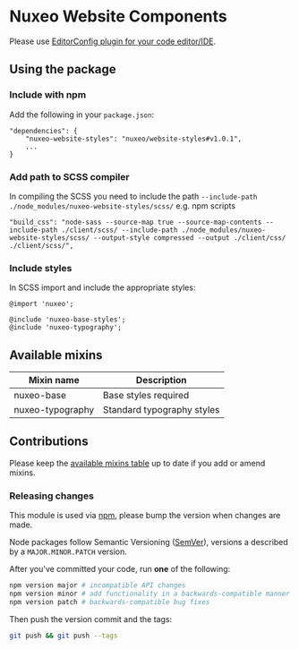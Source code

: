 # Nuxeo Website Components

Please use [EditorConfig plugin for your code editor/IDE](http://editorconfig.org/#download).

## Using the package
### Include with npm
Add the following in your `package.json`:
```
"dependencies": {
    "nuxeo-website-styles": "nuxeo/website-styles#v1.0.1",
    ...
}
```

### Add path to SCSS compiler
In compiling the SCSS you need to include the path `--include-path ./node_modules/nuxeo-website-styles/scss/`
e.g. npm scripts
```
"build_css": "node-sass --source-map true --source-map-contents --include-path ./client/scss/ --include-path ./node_modules/nuxeo-website-styles/scss/ --output-style compressed --output ./client/css/ ./client/scss/",
```

### Include styles
In SCSS import and include the appropriate styles:
```
@import 'nuxeo';

@include 'nuxeo-base-styles';
@include 'nuxeo-typography';
```

## Available mixins

Mixin name | Description
-----------|------------
nuxeo-base | Base styles required
nuxeo-typography | Standard typography styles

## Contributions
Please keep the [available mixins table](#available-mixins) up to date if you add or amend mixins.

### Releasing changes
This module is used via [npm](https://www.npmjs.com/), please bump the version when changes are made.

Node packages follow Semantic Versioning ([SemVer](http://semver.org/)), versions a described by a `MAJOR.MINOR.PATCH` version.

After you've committed your code, run **one** of the following:
```bash
npm version major # incompatible API changes
npm version minor # add functionality in a backwards-compatible manner
npm version patch # backwards-compatible bug fixes
```

Then push the version commit and the tags:
```bash
git push && git push --tags
```

